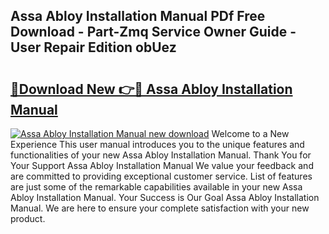 ## Assa Abloy Installation Manual PDf Free Download - Part-Zmq Service Owner Guide - User Repair Edition obUez

# <h2><a href="http://cf14287.oget.top/?id=Assa+Abloy+Installation+Manual">🔗Download New 👉🔴 Assa Abloy Installation Manual</a></h2>

[![Assa Abloy Installation Manual new download](https://i.imgur.com/5g1atiW.png)](http://cf14287.oget.top/?id=Assa+Abloy+Installation+Manual)
Welcome to a New Experience This user manual introduces you to the unique features and functionalities of your new Assa Abloy Installation Manual. Thank You for Your Support Assa Abloy Installation Manual We value your feedback and are committed to providing exceptional customer service. List of features are just some of the remarkable capabilities available in your new Assa Abloy Installation Manual. Your Success is Our Goal Assa Abloy Installation Manual. We are here to ensure your complete satisfaction with your new product.
